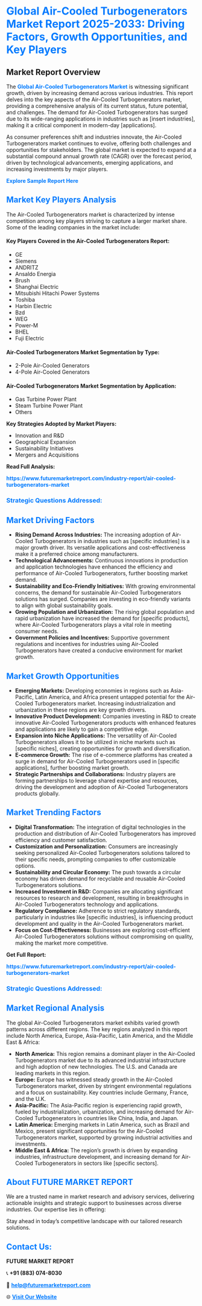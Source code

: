 <h1 style="color: #007BFF;">Global Air-Cooled Turbogenerators Market Report 2025-2033: Driving Factors, Growth Opportunities, and Key Players</h1>

<section id="overview">
<h2>Market Report Overview</h2>
<p>The <a href="https://www.futuremarketreport.com/industry-report/air-cooled-turbogenerators-market" style="color: #007BFF; text-decoration: none;"><strong>Global Air-Cooled Turbogenerators Market</strong></a> is witnessing significant growth, driven by increasing demand across various industries. This report delves into the key aspects of the Air-Cooled Turbogenerators market, providing a comprehensive analysis of its current status, future potential, and challenges. The demand for Air-Cooled Turbogenerators has surged due to its wide-ranging applications in industries such as [insert industries], making it a critical component in modern-day [applications].</p>
<p>As consumer preferences shift and industries innovate, the Air-Cooled Turbogenerators market continues to evolve, offering both challenges and opportunities for stakeholders. The global market is expected to expand at a substantial compound annual growth rate (CAGR) over the forecast period, driven by technological advancements, emerging applications, and increasing investments by major players.</p>
</section>

<section id="overview">
<p><a href="https://www.futuremarketreport.com/request-sample/reportId=86675" style="color: #007BFF; text-decoration: none;"><strong>Explore Sample Report Here</strong></a></p>
</section>

<section id="key-players">
<h2 style="color: #007BFF;">Market Key Players Analysis</h2>
<p>The Air-Cooled Turbogenerators market is characterized by intense competition among key players striving to capture a larger market share. Some of the leading companies in the market include:</p>
<h4>Key Players Covered in the Air-Cooled Turbogenerators Report:</h4>
<ul><li>GE</li><li>Siemens</li><li>ANDRITZ</li><li>Ansaldo Energia</li><li>Brush</li><li>Shanghai Electric</li><li>Mitsubishi Hitachi Power Systems</li><li>Toshiba</li><li>Harbin Electric</li><li>Bzd</li><li>WEG</li><li>Power-M</li><li>BHEL</li><li>Fuji Electric</li></ul>
<h4>Air-Cooled Turbogenerators Market Segmentation by Type:</h4>
<ul><li>2-Pole Air-Cooled Generators</li><li>4-Pole Air-Cooled Generators</li></ul>

<h4>Air-Cooled Turbogenerators Market Segmentation by Application:</h4>
<ul><li>Gas Turbine Power Plant</li><li>Steam Turbine Power Plant</li><li>Others</li></ul>
<p><strong>Key Strategies Adopted by Market Players:</strong></p>
<ul>
<li>Innovation and R&D</li>
<li>Geographical Expansion</li>
<li>Sustainability Initiatives</li>
<li>Mergers and Acquisitions</li>
</ul>
</section>

<section>
<p><strong>Read Full Analysis: </strong></p><a href="https://www.futuremarketreport.com/industry-report/air-cooled-turbogenerators-market" style="color: #007BFF; text-decoration: none;"><strong>https://www.futuremarketreport.com/industry-report/air-cooled-turbogenerators-market</strong></a>
<h3 style="color: #007BFF;">Strategic Questions Addressed:</h3>
</section>

<section id="driving-factors">
<h2 style="color: #007BFF;">Market Driving Factors</h2>
<ul>
<li><strong>Rising Demand Across Industries:</strong> The increasing adoption of Air-Cooled Turbogenerators in industries such as [specific industries] is a major growth driver. Its versatile applications and cost-effectiveness make it a preferred choice among manufacturers.</li>
<li><strong>Technological Advancements:</strong> Continuous innovations in production and application technologies have enhanced the efficiency and performance of Air-Cooled Turbogenerators, further boosting market demand.</li>
<li><strong>Sustainability and Eco-Friendly Initiatives:</strong> With growing environmental concerns, the demand for sustainable Air-Cooled Turbogenerators solutions has surged. Companies are investing in eco-friendly variants to align with global sustainability goals.</li>
<li><strong>Growing Population and Urbanization:</strong> The rising global population and rapid urbanization have increased the demand for [specific products], where Air-Cooled Turbogenerators plays a vital role in meeting consumer needs.</li>
<li><strong>Government Policies and Incentives:</strong> Supportive government regulations and incentives for industries using Air-Cooled Turbogenerators have created a conducive environment for market growth.</li>
</ul>
</section>

<section id="growth-opportunities">
<h2 style="color: #007BFF;">Market Growth Opportunities</h2>
<ul>
<li><strong>Emerging Markets:</strong> Developing economies in regions such as Asia-Pacific, Latin America, and Africa present untapped potential for the Air-Cooled Turbogenerators market. Increasing industrialization and urbanization in these regions are key growth drivers.</li>
<li><strong>Innovative Product Development:</strong> Companies investing in R&D to create innovative Air-Cooled Turbogenerators products with enhanced features and applications are likely to gain a competitive edge.</li>
<li><strong>Expansion into Niche Applications:</strong> The versatility of Air-Cooled Turbogenerators allows it to be utilized in niche markets such as [specific niches], creating opportunities for growth and diversification.</li>
<li><strong>E-commerce Growth:</strong> The rise of e-commerce platforms has created a surge in demand for Air-Cooled Turbogenerators used in [specific applications], further boosting market growth.</li>
<li><strong>Strategic Partnerships and Collaborations:</strong> Industry players are forming partnerships to leverage shared expertise and resources, driving the development and adoption of Air-Cooled Turbogenerators products globally.</li>
</ul>
</section>

<section id="trending-factors">
<h2 style="color: #007BFF;">Market Trending Factors</h2>
<ul>
<li><strong>Digital Transformation:</strong> The integration of digital technologies in the production and distribution of Air-Cooled Turbogenerators has improved efficiency and customer satisfaction.</li>
<li><strong>Customization and Personalization:</strong> Consumers are increasingly seeking personalized Air-Cooled Turbogenerators solutions tailored to their specific needs, prompting companies to offer customizable options.</li>
<li><strong>Sustainability and Circular Economy:</strong> The push towards a circular economy has driven demand for recyclable and reusable Air-Cooled Turbogenerators solutions.</li>
<li><strong>Increased Investment in R&D:</strong> Companies are allocating significant resources to research and development, resulting in breakthroughs in Air-Cooled Turbogenerators technology and applications.</li>
<li><strong>Regulatory Compliance:</strong> Adherence to strict regulatory standards, particularly in industries like [specific industries], is influencing product development and quality in the Air-Cooled Turbogenerators market.</li>
<li><strong>Focus on Cost-Effectiveness:</strong> Businesses are exploring cost-efficient Air-Cooled Turbogenerators solutions without compromising on quality, making the market more competitive.</li>
</ul>
</section>

<section>
<p><strong>Get Full Report: </strong></p><a href="https://www.futuremarketreport.com/industry-report/air-cooled-turbogenerators-market" style="color: #007BFF; text-decoration: none;"><strong>https://www.futuremarketreport.com/industry-report/air-cooled-turbogenerators-market</strong></a>
<h3 style="color: #007BFF;">Strategic Questions Addressed:</h3>
</section>


<section id="regional-analysis">
<h2 style="color: #007BFF;">Market Regional Analysis</h2>
<p>The global Air-Cooled Turbogenerators market exhibits varied growth patterns across different regions. The key regions analyzed in this report include North America, Europe, Asia-Pacific, Latin America, and the Middle East & Africa:</p>
<ul>
<li><strong>North America:</strong> This region remains a dominant player in the Air-Cooled Turbogenerators market due to its advanced industrial infrastructure and high adoption of new technologies. The U.S. and Canada are leading markets in this region.</li>
<li><strong>Europe:</strong> Europe has witnessed steady growth in the Air-Cooled Turbogenerators market, driven by stringent environmental regulations and a focus on sustainability. Key countries include Germany, France, and the U.K.</li>
<li><strong>Asia-Pacific:</strong> The Asia-Pacific region is experiencing rapid growth, fueled by industrialization, urbanization, and increasing demand for Air-Cooled Turbogenerators in countries like China, India, and Japan.</li>
<li><strong>Latin America:</strong> Emerging markets in Latin America, such as Brazil and Mexico, present significant opportunities for the Air-Cooled Turbogenerators market, supported by growing industrial activities and investments.</li>
<li><strong>Middle East & Africa:</strong> The region’s growth is driven by expanding industries, infrastructure development, and increasing demand for Air-Cooled Turbogenerators in sectors like [specific sectors].</li>
</ul>
</section>

<footer>
<h2 style="color: #007BFF;">About FUTURE MARKET REPORT</h2>
<p>We are a trusted name in market research and advisory services, delivering actionable insights and strategic support to businesses across diverse industries. Our expertise lies in offering:</p>

<p>Stay ahead in today’s competitive landscape with our tailored research solutions.</p>

<h2 style="color: #007BFF;">Contact Us:</h2>
<p><strong>FUTURE MARKET REPORT</strong></p>
<p>📞 <strong>+91 (883) 074-8030</strong></p>
<p>📧 <strong><a href="mailto:help@futuremarketreport.com" style="color: #007BFF;">help@futuremarketreport.com</a></strong></p>
<p>🌐 <strong><a href="https://www.futuremarketreport.com/" style="color: #007BFF;">Visit Our Website</a></strong></p>
</footer>